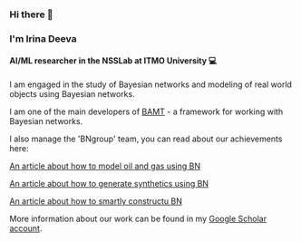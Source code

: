 ### Hi there 👋
### I'm Irina Deeva
#### AI/ML researcher in the NSSLab at ITMO University :computer: 

I am engaged in the study of Bayesian networks and modeling of real world objects using Bayesian networks.

I am one of the main developers of [BAMT](https://github.com/ITMO-NSS-team/BAMT) - a framework for working with Bayesian networks.

I also manage the 'BNgroup' team, you can read about our achievements here:


[An article about how to model oil and gas using BN](https://link.springer.com/chapter/10.1007/978-3-030-77961-0_33)


[An article about how to generate synthetics using BN](https://dl.acm.org/doi/abs/10.1145/3411170.3411243)


[An article about how to smartly constructu BN](https://www.sciencedirect.com/science/article/pii/S1877050921020925)



More information about our work can be found in my [Google Scholar account](https://scholar.google.ru/citations?hl=ru&user=e2bTUkMAAAAJ).


